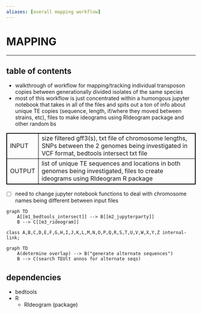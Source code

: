 ```yaml
---
aliases: [overall mapping workflow]
---
```

# MAPPING
---
## table of contents
- walkthrough of workflow for mapping/tracking individual transposon copies between generationally divided isolates of the same species
- most of this workflow is just concentrated within a humongous jupyter notebook that takes in all of the files and spits out a ton of info about unique TE copies (sequence, length, if/where they moved between strains, etc), files to make ideograms using RIdeogram package and other random bs

<table cellpadding="5" style="border: 1px solid black">
    <tr style="border: 1px solid black">
        <td style="border: 1px solid black" >INPUT</td>
        <td style="border: 1px solid black">size filtered gff3(s), txt file of chromosome lengths, SNPs between the 2 genomes being investigated in VCF format, bedtools intersect txt file</td>
    </tr>
    <tr>
        <td style="border: 1px solid black">OUTPUT</td>
        <td style="border: 1px solid black">list of unique TE sequences and locations in both genomes being investigated, files to create ideograms using RIdeogram R package</td>
    </tr>
</table>

- [ ] need to change jupyter notebook functions to deal with chromosome names being different between input files

```mermaid
graph TD
	A[[m1_bedtools_intersect]] --> B[[m2_jupyterparty]]
	B --> C[[m3_rideogram]]

class A,B,C,D,E,F,G,H,I,J,K,L,M,N,O,P,Q,R,S,T,U,V,W,X,Y,Z internal-link; 
```

```mermaid
graph TD
	A(determine overlap) --> B("generate alternate sequences")
	B --> C(search TEUlt annos for alternate seqs)
```
## dependencies
- bedtools
- R
	- RIdeogram (package)
